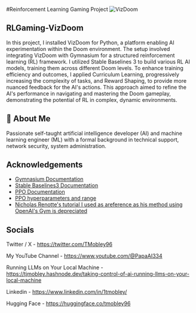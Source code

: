 #Reinforcement Learning Gaming Project
![VizDoom](https://github.com/tmobley96/RLGaming-VizDoom/assets/124856260/51dd7482-fa6f-4740-afad-14b0f85a1e1e)

## RLGaming-VizDoom
In this project, I installed VizDoom for Python, a platform enabling AI experimentation within the Doom environment. The setup involved integrating VizDoom with Gymnasium for a structured reinforcement learning (RL) framework. I utilized Stable Baselines 3 to build various RL AI models, training them across different Doom levels. To enhance training efficiency and outcomes, I applied Curriculum Learning, progressively increasing the complexity of tasks, and Reward Shaping, to provide more nuanced feedback for the AI's actions. This approach aimed to refine the AI's performance in navigating and mastering the Doom gameplay, demonstrating the potential of RL in complex, dynamic environments.

## 🚀 About Me
Passionate self-taught artificial intelligence developer (AI) and machine learning engineer (ML) with a formal background in technical support, network security, system administration.

## Acknowledgements

 - [Gymnasium Documentation](https://gymnasium.farama.org/content/basic_usage/)
 - [Stable Baselines3 Documentation](https://stable-baselines3.readthedocs.io/en/master/)
 - [PPO Documentation](https://stable-baselines3.readthedocs.io/en/master/modules/ppo.html)
 - [PPO hyperparameters and range](https://medium.com/aureliantactics/ppo-hyperparameters-and-ranges-6fc2d29bccbe)
 - [Nicholas Renotte's tutorial I used as areference as his method using OpenAI's Gym is depreciated](https://youtu.be/eBCU-tqLGfQ?si=PESoZfeju0z0geQi)


## Socials
Twitter / X - https://twitter.com/TMobley96

My YouTube Channel - https://www.youtube.com/@PapaAI334

Running LLMs on Your Local Machine - https://tjmobley.hashnode.dev/taking-control-of-ai-running-llms-on-your-local-machine

Linkedin - https://www.linkedin.com/in/1tmobley/

Hugging Face - https://huggingface.co/tmobley96

